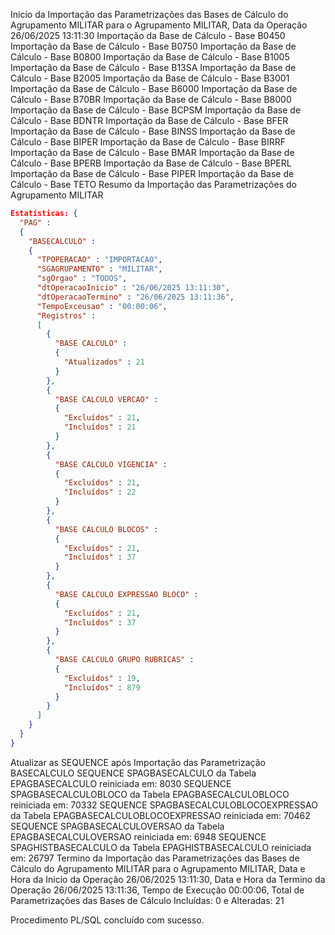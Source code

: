 Inicio da Importação das Parametrizações das Bases de Cálculo do Agrupamento MILITAR para o Agrupamento MILITAR, 
Data da Operação 26/06/2025 13:11:30
Importação da Base de Cálculo - Base B0450
Importação da Base de Cálculo - Base B0750
Importação da Base de Cálculo - Base B0800
Importação da Base de Cálculo - Base B1005
Importação da Base de Cálculo - Base B13SA
Importação da Base de Cálculo - Base B2005
Importação da Base de Cálculo - Base B3001
Importação da Base de Cálculo - Base B6000
Importação da Base de Cálculo - Base B70BR
Importação da Base de Cálculo - Base B8000
Importação da Base de Cálculo - Base BCPSM
Importação da Base de Cálculo - Base BDNTR
Importação da Base de Cálculo - Base BFER
Importação da Base de Cálculo - Base BINSS
Importação da Base de Cálculo - Base BIPER
Importação da Base de Cálculo - Base BIRRF
Importação da Base de Cálculo - Base BMAR
Importação da Base de Cálculo - Base BPERB
Importação da Base de Cálculo - Base BPERL
Importação da Base de Cálculo - Base PIPER
Importação da Base de Cálculo - Base TETO
Resumo da Importação das Parametrizações do Agrupamento MILITAR
```json
Estatísticas: {
  "PAG" :
  {
    "BASECALCULO" :
    {
      "TPOPERACAO" : "IMPORTACAO",
      "SGAGRUPAMENTO" : "MILITAR",
      "sgOrgao" : "TODOS",
      "dtOperacaoInicio" : "26/06/2025 13:11:30",
      "dtOperacaoTermino" : "26/06/2025 13:11:36",
      "TempoExceusao" : "00:00:06",
      "Registros" :
      [
        {
          "BASE CALCULO" :
          {
            "Atualizados" : 21
          }
        },
        {
          "BASE CALCULO VERCAO" :
          {
            "Excluídos" : 21,
            "Incluídos" : 21
          }
        },
        {
          "BASE CALCULO VIGENCIA" :
          {
            "Excluídos" : 21,
            "Incluídos" : 22
          }
        },
        {
          "BASE CALCULO BLOCOS" :
          {
            "Excluídos" : 21,
            "Incluídos" : 37
          }
        },
        {
          "BASE CALCULO EXPRESSAO BLOCO" :
          {
            "Excluídos" : 21,
            "Incluídos" : 37
          }
        },
        {
          "BASE CALCULO GRUPO RUBRICAS" :
          {
            "Excluídos" : 19,
            "Incluídos" : 879
          }
        }
      ]
    }
  }
}
```
Atualizar as SEQUENCE após Importação das Parametrização BASECALCULO
SEQUENCE SPAGBASECALCULO da Tabela EPAGBASECALCULO reiniciada em: 8030
SEQUENCE SPAGBASECALCULOBLOCO da Tabela EPAGBASECALCULOBLOCO reiniciada em: 70332
SEQUENCE SPAGBASECALCULOBLOCOEXPRESSAO da Tabela EPAGBASECALCULOBLOCOEXPRESSAO reiniciada em: 70462
SEQUENCE SPAGBASECALCULOVERSAO da Tabela EPAGBASECALCULOVERSAO reiniciada em: 6948
SEQUENCE SPAGHISTBASECALCULO da Tabela EPAGHISTBASECALCULO reiniciada em: 26797
Termino da Importação das Parametrizações das Bases de Cálculo do Agrupamento MILITAR para o Agrupamento MILITAR, 
Data e Hora da Inicio da Operação  26/06/2025 13:11:30, 
Data e Hora da Termino da Operação 26/06/2025 13:11:36, 
Tempo de Execução 00:00:06, 
Total de Parametrizações das Bases de Cálculo Incluídas: 0 e Alteradas: 21


Procedimento PL/SQL concluído com sucesso.